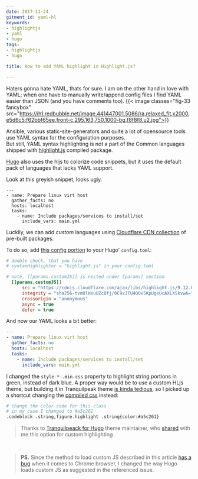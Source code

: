 ```yaml
---
date: 2017-11-24
gitment_id: yaml-hl
keywords:
- highlightjs
- yaml
- hugo
tags:
- highlightjs
- hugo

title: How to add YAML highlight in Highlight.js?

---
```

<!--more-->

Haters gonna hate YAML, thats for sure. I am on the other hand in love with YAML; when one have to manually write/append config files I find YAML easier than JSON (and you have comments too).
{{< image classes="fig-33 fancybox" src="https://ih1.redbubble.net/image.441447001.5086/ra,relaxed_fit,x2000,e5d6c5:f62bbf65ee,front-c,295,163,750,1000-bg,f8f8f8.u2.jpg">}}

Ansible, various static-site-generators and quite a lot of opensource tools use YAML syntax for the configuration purposes.  
But still, YAML syntax highlighting is not a part of the Common languages shipped with [highlight.js](https://highlightjs.org/download/) compiled package.

[Hugo](https://netdevops.me/2017/setting-up-a-hugo-blog-with-gitlab-and-cloudflare/) also uses the hljs to colorize code snippets, but it uses the default pack of languages that lacks YAML support.

Look at this greyish snippet, looks ugly.
```plain
---
- name: Prepare linux virt host
  gather_facts: no
  hosts: localhost
  tasks:
    - name: Include packages/services to install/set
      include_vars: main.yml
```

Luckily, we can add _custom_ languages using [Cloudflare CDN collection](https://cdnjs.com/libraries/highlight.js/) of pre-built packages.

To do so, add [this config portion](https://gitlab.com/rdodin/netdevops.me/commit/d26866ee4b21f7ad8a590e466f92354487ace6ed) to your Hugo' `config.toml`:
```ini
# double check, that you have 
# syntaxHighlighter = "highlight.js" in your config.toml

# note, [[params.customJS]] is nested under [params] section
  [[params.customJS]]
      src = "https://cdnjs.cloudflare.com/ajax/libs/highlight.js/9.12.0/languages/yaml.min.js"
      integrity = "sha256-tvm0lHsuUZcOfj/0C9xJTU4OQx5KpUgxUcAXLX5kvwA="
      crossorigin = "anonymous"
      async = true
      defer = true
```
And now our YAML looks a bit better:
```yaml
---
- name: Prepare linux virt host
  gather_facts: no
  hosts: localhost
  tasks:
    - name: Include packages/services to install/set
      include_vars: main.yml
```

I changed the `style-*-.min.css` property to highlight string portions in green, instead of dark blue. A proper way would be to use a custom HLjs theme, but building it in Tranquilpeak theme [is kinda tedious](https://github.com/kakawait/hugo-tranquilpeak-theme/blob/master/docs/user.md#change-code-coloration-highlightjs-theme), so I picked up a shortcut changing the [compiled css](https://gitlab.com/rdodin/netdevops.me/blob/master/themes/hugo-tranquilpeak-theme/static/css/style-jsjn0006wyhpyzivf6yceb31gvpjatbcs3qzjvlumobfnugccvobqwxnnaj8.min.css) instead:
```bash
# change the color code for this class
# in my case I changed to #a5c261
.codeblock .string,figure.highlight .string{color:#a5c261}
```

> Thanks to [Tranquilpeack for Hugo](https://github.com/kakawait/hugo-tranquilpeak-theme) theme maintainer, who [shared](https://github.com/kakawait/hugo-tranquilpeak-theme/issues/186#issuecomment-346593802) with me this option for custom highlighting  
<br/>

> **PS.** Since the method to load custom JS described in this article [has a bug](https://github.com/kakawait/hugo-tranquilpeak-theme/issues/186#issuecomment-348104753) when it comes to Chrome browser, I changed the way Hugo loads custom JS as suggested in the referenced issue.